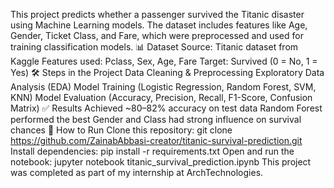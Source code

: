 This project predicts whether a passenger survived the Titanic disaster using Machine Learning models.
The dataset includes features like Age, Gender, Ticket Class, and Fare, which were preprocessed and used for training classification models.
📊 Dataset
Source: Titanic dataset from Kaggle
Features used: Pclass, Sex, Age, Fare
Target: Survived (0 = No, 1 = Yes)
🛠️ Steps in the Project
Data Cleaning & Preprocessing
Exploratory Data Analysis (EDA)
Model Training (Logistic Regression, Random Forest, SVM, KNN)
Model Evaluation (Accuracy, Precision, Recall, F1-Score, Confusion Matrix)
✅ Results
Achieved ~80–82% accuracy on test data
Random Forest performed the best
Gender and Class had strong influence on survival chances
🚀 How to Run
Clone this repository:
git clone https://github.com/ZainabAbbasi-creator/titanic-survival-prediction.git
Install dependencies:
pip install -r requirements.txt
Open and run the notebook:
jupyter notebook titanic_survival_prediction.ipynb
This project was completed as part of my internship at ArchTechnologies.

